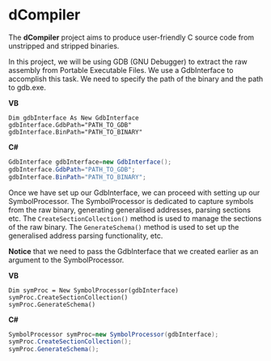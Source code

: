 # dCompiler

The **dCompiler** project aims to produce user-friendly C source code from unstripped and stripped binaries.

In this project, we will be using GDB (GNU Debugger) to extract the raw assembly from Portable Executable Files.
We use a GdbInterface to accomplish this task. We need to specify the path of the binary and the path to gdb.exe.

**VB**
```VB
Dim gdbInterface As New GdbInterface
gdbInterface.GdbPath="PATH_TO_GDB"
gdbInterface.BinPath="PATH_TO_BINARY"
```

**C#**
```C#
GdbInterface gdbInterface=new GdbInterface();
gdbInterface.GdbPath="PATH_TO_GDB";
gdbInterface.BinPath="PATH_TO_BINARY";
```

Once we have set up our GdbInterface, we can proceed with setting up our SymbolProcessor.
The SymbolProcessor is dedicated to capture symbols from the raw binary, generating generalised addresses, parsing sections etc.
The `CreateSectionCollection()` method is used to manage the sections of the raw binary.
The `GenerateSchema()` method is used to set up the generalised address parsing functionality, etc.

**Notice** that we need to pass the GdbInterface that we created earlier as an argument to the SymbolProcessor. 

**VB**
```VB
Dim symProc = New SymbolProcessor(gdbInterface)
symProc.CreateSectionCollection()
symProc.GenerateSchema()
```

**C#**
```C#
SymbolProcessor symProc=new SymbolProcessor(gdbInterface);
symProc.CreateSectionCollection();
symProc.GenerateSchema();
```


